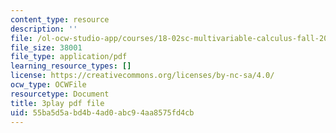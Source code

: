 ```yaml
---
content_type: resource
description: ''
file: /ol-ocw-studio-app/courses/18-02sc-multivariable-calculus-fall-2010/UYe98CcxPbs_transcript.pdf
file_size: 38001
file_type: application/pdf
learning_resource_types: []
license: https://creativecommons.org/licenses/by-nc-sa/4.0/
ocw_type: OCWFile
resourcetype: Document
title: 3play pdf file
uid: 55ba5d5a-bd4b-4ad0-abc9-4aa8575fd4cb
---
```

